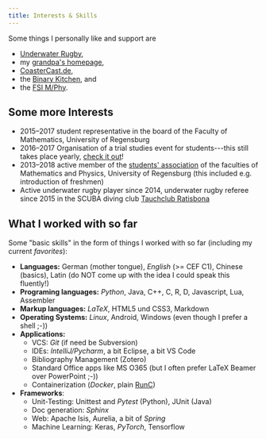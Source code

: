 ```yaml
---
title: Interests & Skills
---
```


Some things I personally like and support are
- [Underwater Rugby][uwr],
- my [grandpa's homepage][antekunst],
- [CoasterCast.de][coastercast],
- the [Binary Kitchen][binarykitchen], and 
- the [FSI M/Phy][FSI].

## Some more Interests
- 2015–2017 student representative in the board of the Faculty of
  Mathematics, University of Regensburg
- 2016–2017 Organisation of a trial studies event for students---this
  still takes place yearly, [check it out][schnupperstudium]!
- 2013–2018 active member of the 
  [students' association][FSI]
  of the faculties of Mathematics and Physics, University of Regensburg (this included
  e.g. introduction of freshmen)
- Active underwater rugby player since 2014, underwater rugby
  referee since 2015 in the SCUBA diving club 
  [Tauchclub Ratisbona][tcr]


## What I worked with so far
Some "basic skills" in the form of things I worked with so far (including my current *favorites*):

- **Languages:** German (mother tongue), *English* (>= CEF C1), Chinese (basics), Latin (do NOT come up with the idea I could speak this fluently!) 
- **Programing languages:**
  *Python*, Java, C++, C, R, D, Javascript, Lua, Assembler
- **Markup languages:**
  *LaTeX*, HTML5 und CSS3, Markdown
- **Operating Systems:**
  *Linux*, Android, Windows (even though I prefer a shell ;-))
- **Applications:**
  - VCS: *Git* (if need be Subversion)
  - IDEs: *IntelliJ/Pycharm*, a bit Eclipse, a bit VS Code
  - Bibliography Management (Zotero)
  - Standard Office apps like MS O365 (but I often prefer LaTeX Beamer over PowerPoint ;-))
  - Containerization (*Docker*, plain [RunC](https://github.com/opencontainers/runc))
- **Frameworks**:
  - Unit-Testing: Unittest and *Pytest* (Python), JUnit (Java)
  - Doc generation: *Sphinx*
  - Web: Apache Isis, Aurelia, a bit of *Spring*
  - Machine Learning: Keras, *PyTorch*, Tensorflow



[uwr]: https://tcrev.de/uw-rugby2/ "Underwater Rugby Team of the Tauchclub Ratisbona (SCUBA diving club Regensburg)"
[fsi]: https://www-app.uni-regensburg.de/Studentisches/FS_MathePhysik/cmsms/ "Fachschaftsinitiative Mathe/Physik Uni Regensburg"
[tcr]: https://tcrev.de/ "Tauchclub Ratisbona"
[coastercast]: http://coastercast.de/ "CoasterCast podcast on roller coasters (and the like)"
[binarykitchen]: https://www.binary-kitchen.de/ "Binary Kitchen, the Hackspace in Regensburg"
[schnupperstudium]: https://www.uni-regensburg.de/mathematik/schnupperstudium/index.html "Yearly trial studies mathematics at University of Regensburg"
[antekunst]: https://ante-kunst.de/ "My grandpa's homepage I manage (German)"
